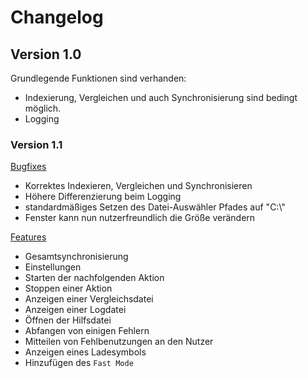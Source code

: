 # Changelog
## Version 1.0
Grundlegende Funktionen sind verhanden:
- Indexierung, Vergleichen und auch Synchronisierung sind bedingt möglich.
- Logging

### Version 1.1
<u>Bugfixes</u>
- Korrektes Indexieren, Vergleichen und Synchronisieren
- Höhere Differenzierung beim Logging 
- standardmäßiges Setzen des Datei-Auswähler Pfades auf "C:\\"
- Fenster kann nun nutzerfreundlich die Größe verändern

<u>Features</u>
- Gesamtsynchronisierung
- Einstellungen
- Starten der nachfolgenden Aktion
- Stoppen einer Aktion
- Anzeigen einer Vergleichsdatei
- Anzeigen einer Logdatei
- Öffnen der Hilfsdatei
- Abfangen von einigen Fehlern
- Mitteilen von Fehlbenutzungen an den Nutzer
- Anzeigen eines Ladesymbols
- Hinzufügen des `Fast Mode`